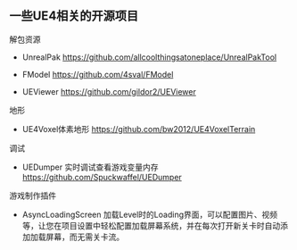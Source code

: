 ## 一些UE4相关的开源项目

解包资源

- UnrealPak https://github.com/allcoolthingsatoneplace/UnrealPakTool

- FModel https://github.com/4sval/FModel

- UEViewer https://github.com/gildor2/UEViewer

地形

- UE4Voxel体素地形  https://github.com/bw2012/UE4VoxelTerrain


调试

- UEDumper 实时调试查看游戏变量内存 https://github.com/Spuckwaffel/UEDumper

游戏制作插件

- AsyncLoadingScreen 
  加载Level时的Loading界面，可以配置图片、视频等，让您在项目设置中轻松配置加载屏幕系统，并在每次打开新关卡时自动添加加载屏幕，而无需关卡流。

